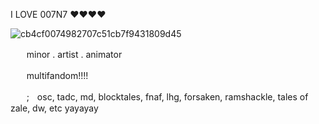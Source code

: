 I LOVE 007N7 ❤❤❤❤


![cb4cf0074982707c51cb7f9431809d45](https://github.com/user-attachments/assets/9b38aa02-3a23-4aff-90b4-e93d99b33e4b)


ㅤㅤminor . artist . animator

ㅤㅤmultifandom!!!!

ㅤㅤ;ㅤosc, tadc, md, blocktales, fnaf, lhg, forsaken, ramshackle, tales of zale, dw, etc yayayay
